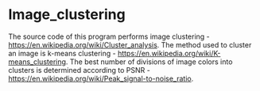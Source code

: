 # Image_clustering
 The source code of this program performs image clustering - https://en.wikipedia.org/wiki/Cluster_analysis.
 The method used to cluster an image is k-means clustering - https://en.wikipedia.org/wiki/K-means_clustering.
 The best number of divisions of image colors into clusters is determined according to PSNR - https://en.wikipedia.org/wiki/Peak_signal-to-noise_ratio.
